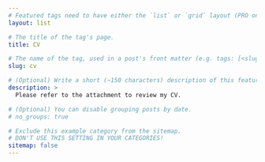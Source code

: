 ```yaml
---
# Featured tags need to have either the `list` or `grid` layout (PRO only).
layout: list

# The title of the tag's page.
title: CV

# The name of the tag, used in a post's front matter (e.g. tags: [<slug>]).
slug: cv

# (Optional) Write a short (~150 characters) description of this featured tag.
description: >
  Please refer to the attachment to review my CV.

# (Optional) You can disable grouping posts by date.
# no_groups: true

# Exclude this example category from the sitemap.
# DON'T USE THIS SETTING IN YOUR CATEGORIES!
sitemap: false
---
```

